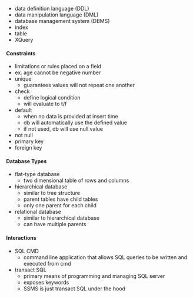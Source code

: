 - data definition language (DDL)
- data manipulation language (DML)
- database management system (DBMS)
- index
- table
- XQuery
#### Constraints
- limitations or rules placed on a field
- ex. age cannot be negative number
- unique
	- guarantees values will not repeat one another
- check
	- define logical condition
	- will evaluate to t/f
- default
	- when no data is provided at insert time
	- db will automatically use the defined value
	- if not used, db will use null value
- not null
- primary key
- foreign key

#### Database Types
- flat-type database
	- two dimensional table of rows and columns
- hierarchical database
	- similar to tree structure
	- parent tables have child tables
	- only one parent for each child
- relational database
	- similar to hierarchical database
	- can have multiple parents


#### Interactions
- SQL CMD
	- command line application that allows SQL queries to be written and executed from cmd
- transact SQL
	- primary means of programming and managing SQL server
	- exposes keywords
	- SSMS is just transact SQL under the hood
